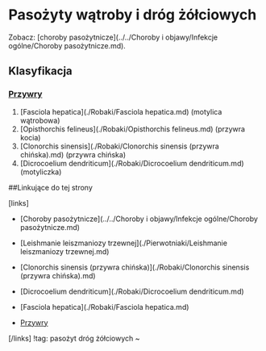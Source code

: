 # Pasożyty wątroby i dróg żółciowych

Zobacz: [choroby pasożytnicze](../../Choroby i objawy/Infekcje ogólne/Choroby pasożytnicze.md).



## Klasyfikacja

### [Przywry](./Robaki/Przywry.md)

1. [Fasciola hepatica](./Robaki/Fasciola hepatica.md) (motylica wątrobowa)
2. [Opisthorchis felineus](./Robaki/Opisthorchis felineus.md) (przywra kocia)
3. [Clonorchis sinensis](./Robaki/Clonorchis sinensis (przywra chińska).md) (przywra chińska)
4. [Dicrocoelium dendriticum](./Robaki/Dicrocoelium dendriticum.md) (motyliczka)



##Linkujące do tej strony

[links]

- [Choroby pasożytnicze](../../Choroby i objawy/Infekcje ogólne/Choroby pasożytnicze.md)

- [Leishmanie leiszmaniozy trzewnej](./Pierwotniaki/Leishmanie leiszmaniozy trzewnej.md)

- [Clonorchis sinensis (przywra chińska)](./Robaki/Clonorchis sinensis (przywra chińska).md)

- [Dicrocoelium dendriticum](./Robaki/Dicrocoelium dendriticum.md)

- [Fasciola hepatica](./Robaki/Fasciola hepatica.md)

- [Przywry](./Robaki/Przywry.md)


[/links]
!tag: pasożyt dróg żółciowych
~

